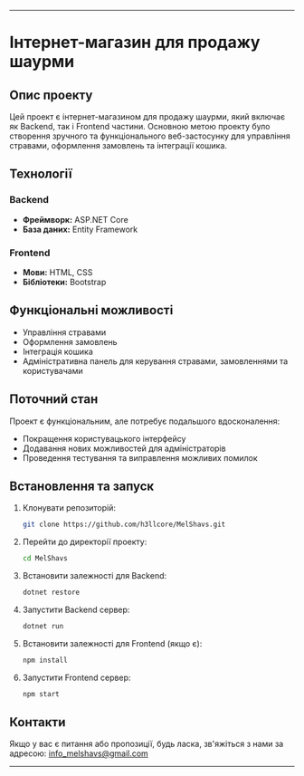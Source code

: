 
---

# Інтернет-магазин для продажу шаурми

## Опис проекту

Цей проект є інтернет-магазином для продажу шаурми, який включає як Backend, так і Frontend частини. Основною метою проекту було створення зручного та функціонального веб-застосунку для управління стравами, оформлення замовлень та інтеграції кошика.

## Технології

### Backend
- **Фреймворк:** ASP.NET Core
- **База даних:** Entity Framework

### Frontend
- **Мови:** HTML, CSS
- **Бібліотеки:** Bootstrap

## Функціональні можливості

- Управління стравами
- Оформлення замовлень
- Інтеграція кошика
- Адміністративна панель для керування стравами, замовленнями та користувачами

## Поточний стан

Проект є функціональним, але потребує подальшого вдосконалення:
- Покращення користувацького інтерфейсу
- Додавання нових можливостей для адміністраторів
- Проведення тестування та виправлення можливих помилок

## Встановлення та запуск

1. Клонувати репозиторій:
   ```bash
   git clone https://github.com/h3llcore/MelShavs.git
   ```
2. Перейти до директорії проекту:
   ```bash
   cd MelShavs
   ```
3. Встановити залежності для Backend:
   ```bash
   dotnet restore
   ```
4. Запустити Backend сервер:
   ```bash
   dotnet run
   ```
5. Встановити залежності для Frontend (якщо є):
   ```bash
   npm install
   ```
6. Запустити Frontend сервер:
   ```bash
   npm start
   ```

## Контакти

Якщо у вас є питання або пропозиції, будь ласка, зв'яжіться з нами за адресою: info_melshavs@gmail.com

---
